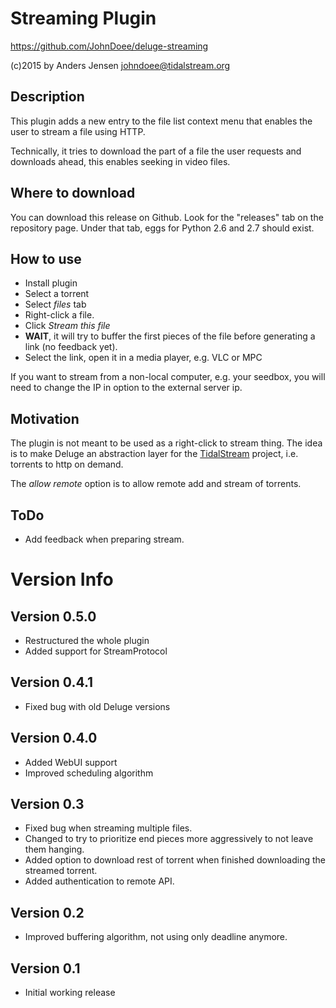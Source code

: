 # Streaming Plugin
https://github.com/JohnDoee/deluge-streaming

(c)2015 by Anders Jensen <johndoee@tidalstream.org>

## Description

This plugin adds a new entry to the file list context menu that enables
the user to stream a file using HTTP.

Technically, it tries to download the part of a file the user requests and
downloads ahead, this enables seeking in video files.

## Where to download

You can download this release on Github. Look for the "releases" tab on the repository page.
Under that tab, eggs for Python 2.6 and 2.7 should exist.

## How to use

* Install plugin
* Select a torrent
* Select _files_ tab
* Right-click a file.
* Click _Stream this file_
* **WAIT**, it will try to buffer the first pieces of the file before generating a link (no feedback yet).
* Select the link, open it in a media player, e.g. VLC or MPC

If you want to stream from a non-local computer, e.g. your seedbox, you will need to change the IP in option to the external server ip.

## Motivation

The plugin is not meant to be used as a right-click to stream thing. The idea is to
make Deluge an abstraction layer for the [TidalStream](http://www.tidalstream.org/) project, i.e. torrents to http on demand.

The _allow remote_ option is to allow remote add and stream of torrents.

## ToDo

* Add feedback when preparing stream.

# Version Info

## Version 0.5.0
* Restructured the whole plugin
* Added support for StreamProtocol

## Version 0.4.1
* Fixed bug with old Deluge versions

## Version 0.4.0
* Added WebUI support
* Improved scheduling algorithm

## Version 0.3
* Fixed bug when streaming multiple files.
* Changed to try to prioritize end pieces more aggressively to not leave them hanging.
* Added option to download rest of torrent when finished downloading the streamed torrent.
* Added authentication to remote API.

## Version 0.2
* Improved buffering algorithm, not using only deadline anymore.

## Version 0.1
* Initial working release
